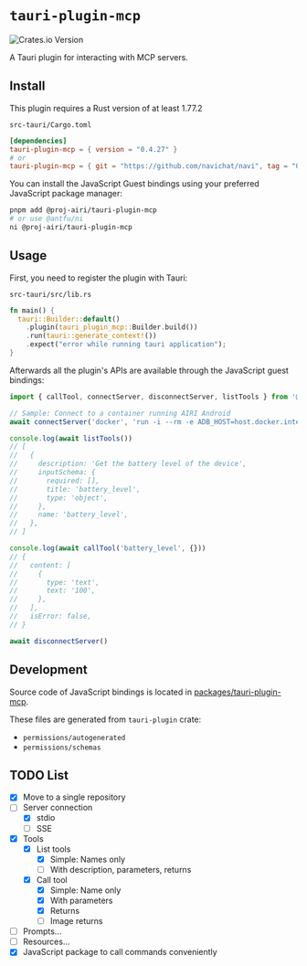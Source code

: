 # `tauri-plugin-mcp`

![Crates.io Version](https://img.shields.io/crates/v/tauri-plugin-mcp)

A Tauri plugin for interacting with MCP servers.

## Install

This plugin requires a Rust version of at least 1.77.2

`src-tauri/Cargo.toml`

```toml
[dependencies]
tauri-plugin-mcp = { version = "0.4.27" }
# or
tauri-plugin-mcp = { git = "https://github.com/navichat/navi", tag = "0.4.27" }
```

You can install the JavaScript Guest bindings using your preferred JavaScript package manager:

```bash
pnpm add @proj-airi/tauri-plugin-mcp
# or use @antfu/ni
ni @proj-airi/tauri-plugin-mcp
```

## Usage

First, you need to register the plugin with Tauri:

`src-tauri/src/lib.rs`

```rust
fn main() {
  tauri::Builder::default()
    .plugin(tauri_plugin_mcp::Builder.build())
    .run(tauri::generate_context!())
    .expect("error while running tauri application");
}
```

Afterwards all the plugin's APIs are available through the JavaScript guest bindings:

```ts
import { callTool, connectServer, disconnectServer, listTools } from '@proj-airi/tauri-plugin-mcp'

// Sample: Connect to a container running AIRI Android
await connectServer('docker', 'run -i --rm -e ADB_HOST=host.docker.internal ghcr.io/lemonnekogh/airi-android:v0.1.0')

console.log(await listTools())
// [
//   {
//     description: 'Get the battery level of the device',
//     inputSchema: {
//       required: [],
//       title: 'battery_level',
//       type: 'object',
//     },
//     name: 'battery_level',
//   },
// ]

console.log(await callTool('battery_level', {}))
// {
//   content: [
//     {
//       type: 'text',
//       text: '100',
//     },
//   ],
//   isError: false,
// }

await disconnectServer()
```

## Development

Source code of JavaScript bindings is located in [packages/tauri-plugin-mcp](../../packages/tauri-plugin-mcp/src/index.ts).

These files are generated from `tauri-plugin` crate:

- `permissions/autogenerated`
- `permissions/schemas`

## TODO List

- [x] Move to a single repository
- [ ] Server connection
  - [x] stdio
  - [ ] SSE
- [x] Tools
  - [x] List tools
    - [x] Simple: Names only
    - [ ] With description, parameters, returns
  - [x] Call tool
    - [x] Simple: Name only
    - [x] With parameters
    - [x] Returns
    - [ ] Image returns
- [ ] Prompts...
- [ ] Resources...
- [x] JavaScript package to call commands conveniently

